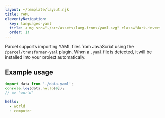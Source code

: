 ```yaml
---
layout: ~/template/layout.njk
title: YAML
eleventyNavigation:
  key: languages-yaml
  title: <img src="~/src/assets/lang-icons/yaml.svg" class="dark-invert" alt=""/> YAML
  order: 13
---
```


Parcel supports importing YAML files from JavaScript using the `@parcel/transformer-yaml` plugin. When a `.yaml` file is detected, it will be installed into your project automatically.

## Example usage

<sample>
<sample-file name="app.js">

```js
import data from './data.yaml';
console.log(data.hello[0]);
// => "world"
```

</sample-file>
<sample-file name="data.yaml">

```yaml
hello:
  - world
  - computer
```

</sample-file>
</sample>
